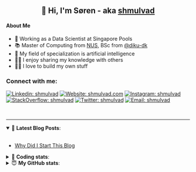 <h2 align="center">
	👋 Hi, I'm Søren - aka <a href="https://shmulvad.com">shmulvad</a>
</h2>

#### About Me
- 🤖 Working as a Data Scientist at Singapore Pools
- 📚 Master of Computing from [NUS], BSc from [@diku-dk]
- 🧠 My field of specialization is artificial intelligence
- 👨‍🏫 I enjoy sharing my knowledge with others
- 👨‍💻 I love to build my own stuff

### Connect with me:

[![Linkedin: shmulvad](https://img.shields.io/badge/shmulvad-blue?style=flat&logo=Linkedin&logoColor=white)][linkedin]
[![Website: shmulvad.com](https://img.shields.io/badge/shmulvad.com-47CCCC?&style=flat&logo=Google-Chrome&logoColor=white)][website]
[![Instagram: shmulvad](https://img.shields.io/badge/-@shmulvad-purple?style=flat&logo=Instagram&logoColor=white)][instagram]
[![StackOverflow: shmulvad](https://img.shields.io/badge/shmulvad-FE7A16?style=flat&logo=stack-overflow&logoColor=white)][stackOverflow]
[![Twitter: shmulvad](https://img.shields.io/badge/@shmulvad-1ca0f1?style=flat&logo=twitter&logoColor=white)][twitter]
[![Email: shmulvad](https://img.shields.io/badge/shmulvad-D14836?style=flat&logo=gmail&logoColor=white)][mail]

<br />

---

<details open>
 <summary>📕 <b>Latest Blog Posts</b>: </summary>

<br>

<!-- BLOG-POST-LIST:START -->
- [Why Did I Start This Blog](https://shmulvad.com/blog/why-did-start-this-blog)
<!-- BLOG-POST-LIST:END -->

</details>

<!-- --- -->

<details>
 <summary>🤖 <b>Coding stats</b>: </summary>

<br>

NOTE: Doesn't track coding at work or work done in environments such as Jupyter Notebooks.

<!--START_SECTION:waka-->
![Code Time](http://img.shields.io/badge/Code%20Time-2%2C193%20hrs%2021%20mins-blue)

**I'm a Night 🦉** 

```text
🌞 Morning                430 commits         ██░░░░░░░░░░░░░░░░░░░░░░░   09.13 % 
🌆 Daytime                1225 commits        ███████░░░░░░░░░░░░░░░░░░   26.01 % 
🌃 Evening                1937 commits        ██████████░░░░░░░░░░░░░░░   41.13 % 
🌙 Night                  1117 commits        ██████░░░░░░░░░░░░░░░░░░░   23.72 % 
```


📊 **This Week I Spent My Time On** 

```text
💬 Programming Languages: 
Python                   14 hrs 37 mins      █████████████████████░░░░   85.82 % 
Other                    54 mins             █░░░░░░░░░░░░░░░░░░░░░░░░   05.29 % 
TypeScript               41 mins             █░░░░░░░░░░░░░░░░░░░░░░░░   04.07 % 
CSS                      10 mins             ░░░░░░░░░░░░░░░░░░░░░░░░░   01.04 % 
JavaScript               9 mins              ░░░░░░░░░░░░░░░░░░░░░░░░░   00.94 % 

🔥 Editors: 
VS Code                  16 hrs 8 mins       ████████████████████████░   94.71 % 
Zsh                      54 mins             █░░░░░░░░░░░░░░░░░░░░░░░░   05.29 % 

🐱‍💻 Projects: 
company-scrapers         14 hrs              █████████████████████░░░░   82.22 % 
sppl-chatbot             2 hrs 6 mins        ███░░░░░░░░░░░░░░░░░░░░░░   12.36 % 
overvaagning-admin       29 mins             █░░░░░░░░░░░░░░░░░░░░░░░░   02.93 % 
hit-locator              25 mins             █░░░░░░░░░░░░░░░░░░░░░░░░   02.49 % 
Terminal                 0 secs              ░░░░░░░░░░░░░░░░░░░░░░░░░   00.01 % 
```


 Last Updated on 14/10/2023 18:40:02 UTC
<!--END_SECTION:waka-->

</details>

<!-- --- -->

<details>
 <summary>😇 <b>My GitHub stats</b>: </summary>

<br>

<img align="left" alt="shmulvad's Github Stats" src="https://github-readme-stats.vercel.app/api?username=shmulvad&show_icons=true&hide_border=true" />

</details>



[website]: https://shmulvad.com
[twitter]: https://twitter.com/shmulvad
[linkedin]: https://linkedin.com/in/shmulvad
[instagram]: https://instagram.com/shmulvad
[stackOverflow]: https://stackoverflow.com/users/9248793/shmulvad
[mail]: mailto:shmulvad@gmail.com
[@diku-dk]: https://github.com/diku-dk
[github]: https://github.com/shmulvad
[NUS]: https://www.nus.edu.sg